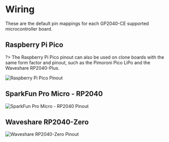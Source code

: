 # Wiring

These are the default pin mappings for each GP2040-CE supported microcontroller board.

## Raspberry Pi Pico

?> The Raspberry Pi Pico pinout can also be used on clone boards with the same form factor and pinout, such as the Pimoroni Pico LiPo and the Waveshare RP2040-Plus.

![Raspberry Pi Pico Pinout](assets/wiring/RaspberryPiPico_Pinout.png)

## SparkFun Pro Micro - RP2040

![SparkFun Pro Micro - RP2040 Pinout](assets/wiring/SparkFunProMicroRP2040_Pinout.png)

## Waveshare RP2040-Zero

![Waveshare RP2040-Zero Pinout](assets/wiring/WaveshareRP2040Zero_Pinout.png)
